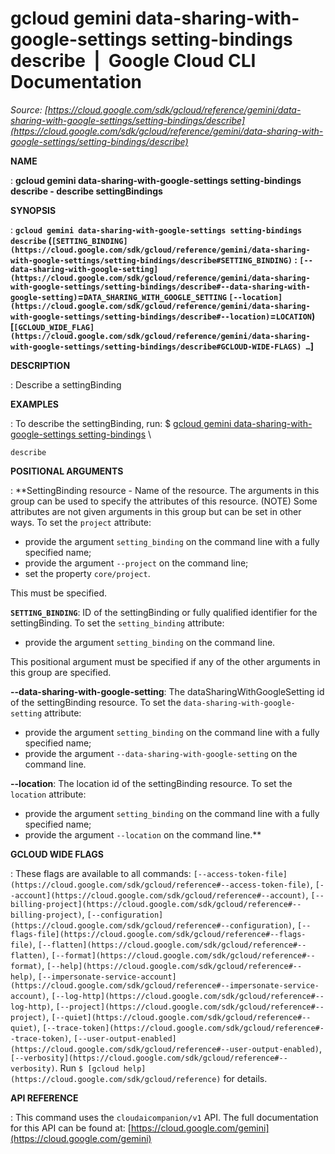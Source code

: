 # gcloud gemini data-sharing-with-google-settings setting-bindings describe  |  Google Cloud CLI Documentation

*Source: [https://cloud.google.com/sdk/gcloud/reference/gemini/data-sharing-with-google-settings/setting-bindings/describe](https://cloud.google.com/sdk/gcloud/reference/gemini/data-sharing-with-google-settings/setting-bindings/describe)*

**NAME**

: **gcloud gemini data-sharing-with-google-settings setting-bindings describe - describe settingBindings**

**SYNOPSIS**

: **`gcloud gemini data-sharing-with-google-settings setting-bindings describe` (`[SETTING_BINDING](https://cloud.google.com/sdk/gcloud/reference/gemini/data-sharing-with-google-settings/setting-bindings/describe#SETTING_BINDING)` : `[--data-sharing-with-google-setting](https://cloud.google.com/sdk/gcloud/reference/gemini/data-sharing-with-google-settings/setting-bindings/describe#--data-sharing-with-google-setting)`=`DATA_SHARING_WITH_GOOGLE_SETTING` `[--location](https://cloud.google.com/sdk/gcloud/reference/gemini/data-sharing-with-google-settings/setting-bindings/describe#--location)`=`LOCATION`) [`[GCLOUD_WIDE_FLAG](https://cloud.google.com/sdk/gcloud/reference/gemini/data-sharing-with-google-settings/setting-bindings/describe#GCLOUD-WIDE-FLAGS) …`]**

**DESCRIPTION**

: Describe a settingBinding

**EXAMPLES**

: To describe the settingBinding, run:
$ [gcloud
gemini data-sharing-with-google-settings setting-bindings](https://cloud.google.com/sdk/gcloud/reference/gemini/data-sharing-with-google-settings/setting-bindings) \
```
describe
```

**POSITIONAL ARGUMENTS**

: **SettingBinding resource - Name of the resource. The arguments in this group can
be used to specify the attributes of this resource. (NOTE) Some attributes are
not given arguments in this group but can be set in other ways.
To set the `project` attribute:

- provide the argument `setting_binding` on the command line with a
fully specified name;
- provide the argument `--project` on the command line;
- set the property `core/project`.

This must be specified.

**`SETTING_BINDING`**:
ID of the settingBinding or fully qualified identifier for the settingBinding.
To set the `setting_binding` attribute:

- provide the argument `setting_binding` on the command line.

This positional argument must be specified if any of the other arguments in this
group are specified.

**--data-sharing-with-google-setting**:
The dataSharingWithGoogleSetting id of the settingBinding resource.
To set the `data-sharing-with-google-setting` attribute:

- provide the argument `setting_binding` on the command line with a
fully specified name;
- provide the argument `--data-sharing-with-google-setting` on the
command line.

**--location**:
The location id of the settingBinding resource.
To set the `location` attribute:

- provide the argument `setting_binding` on the command line with a
fully specified name;
- provide the argument `--location` on the command line.**

**GCLOUD WIDE FLAGS**

: These flags are available to all commands: `[--access-token-file](https://cloud.google.com/sdk/gcloud/reference#--access-token-file)`,
`[--account](https://cloud.google.com/sdk/gcloud/reference#--account)`, `[--billing-project](https://cloud.google.com/sdk/gcloud/reference#--billing-project)`,
`[--configuration](https://cloud.google.com/sdk/gcloud/reference#--configuration)`,
`[--flags-file](https://cloud.google.com/sdk/gcloud/reference#--flags-file)`,
`[--flatten](https://cloud.google.com/sdk/gcloud/reference#--flatten)`, `[--format](https://cloud.google.com/sdk/gcloud/reference#--format)`, `[--help](https://cloud.google.com/sdk/gcloud/reference#--help)`, `[--impersonate-service-account](https://cloud.google.com/sdk/gcloud/reference#--impersonate-service-account)`,
`[--log-http](https://cloud.google.com/sdk/gcloud/reference#--log-http)`,
`[--project](https://cloud.google.com/sdk/gcloud/reference#--project)`, `[--quiet](https://cloud.google.com/sdk/gcloud/reference#--quiet)`, `[--trace-token](https://cloud.google.com/sdk/gcloud/reference#--trace-token)`, `[--user-output-enabled](https://cloud.google.com/sdk/gcloud/reference#--user-output-enabled)`,
`[--verbosity](https://cloud.google.com/sdk/gcloud/reference#--verbosity)`.
Run `$ [gcloud help](https://cloud.google.com/sdk/gcloud/reference)` for details.

**API REFERENCE**

: This command uses the `cloudaicompanion/v1` API. The full
documentation for this API can be found at: [https://cloud.google.com/gemini](https://cloud.google.com/gemini)